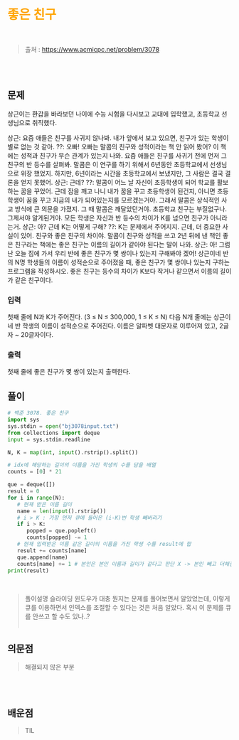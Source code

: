 <br/><Br>

<span style = "color:orange">

# 좋은 친구
</span>
<br>

> 출처 : https://www.acmicpc.net/problem/3078

<br/><br>

## 문제

상근이는 환갑을 바라보던 나이에 수능 시험을 다시보고 교대에 입학했고, 초등학교 선생님으로 취직했다.

상근: 요즘 애들은 친구를 사귀지 않나봐. 내가 앞에서 보고 있으면, 친구가 있는 학생이 별로 없는 것 같아.
??: 오빠! 오빠는 말콤의 친구와 성적이라는 책 안 읽어 봤어? 이 책에는 성적과 친구가 무슨 관계가 있는지 나와. 요즘 애들은 친구를 사귀기 전에 먼저 그 친구의 반 등수를 살펴봐. 말콤은 이 연구를 하기 위해서 6년동안 초등학교에서 선생님으로 위장 했었지. 하지만, 6년이라는 시간을 초등학교에서 보냈지만, 그 사람은 결국 결론을 얻지 못했어.
상근: 근데?
??: 말콤이 어느 날 자신이 초등학생이 되어 학교를 활보하는 꿈을 꾸었어. 근데 잠을 깨고 나니 내가 꿈을 꾸고 초등학생이 된건지, 아니면 초등학생이 꿈을 꾸고 지금의 내가 되어있는지를 모르겠는거야. 그래서 말콤은 상식적인 사고 방식에 큰 의문을 가졌지. 그 때 말콤은 깨달았던거야. 초등학교 친구는 부질없구나. 그제서야 알게된거야. 모든 학생은 자신과 반 등수의 차이가 K를 넘으면 친구가 아니라는거.
상근: 아? 근데 K는 어떻게 구해?
??: K는 문제에서 주어지지. 근데, 더 중요한 사실이 있어. 친구와 좋은 친구의 차이야. 말콤이 친구와 성적을 쓰고 2년 뒤에 낸 책인 좋은 친구라는 책에는 좋은 친구는 이름의 길이가 같아야 된다는 말이 나와.
상근: 아! 그럼 난 오늘 집에 가서 우리 반에 좋은 친구가 몇 쌍이나 있는지 구해봐야 겠어!
상근이네 반의 N명 학생들의 이름이 성적순으로 주어졌을 때, 좋은 친구가 몇 쌍이나 있는지 구하는 프로그램을 작성하시오. 좋은 친구는 등수의 차이가 K보다 작거나 같으면서 이름의 길이가 같은 친구이다.

### 입력
첫째 줄에 N과 K가 주어진다. (3 ≤ N ≤ 300,000, 1 ≤ K ≤ N) 다음 N개 줄에는 상근이네 반 학생의 이름이 성적순으로 주어진다. 이름은 알파벳 대문자로 이루어져 있고, 2글자 ~ 20글자이다.
### 출력
첫째 줄에 좋은 친구가 몇 쌍이 있는지 출력한다.

## 풀이

```python
# 백준 3078. 좋은 친구
import sys
sys.stdin = open("bj3078input.txt")
from collections import deque
input = sys.stdin.readline

N, K = map(int, input().rstrip().split())

# idx에 해당하는 길이의 이름을 가진 학생의 수를 담을 배열
counts = [0] * 21

que = deque([])
result = 0
for i in range(N):
   # 현재 받은 이름 길이
   name = len(input().rstrip())
   # i > K : 가장 먼저 큐에 들어온 (i-K)번 학생 빼버리기
   if i > K:
      popped = que.popleft()
      counts[popped] -= 1
   # 현재 입력받은 이름 같은 길이의 이름을 가진 학생 수를 result에 합
   result += counts[name]
   que.append(name)
   counts[name] += 1 # 본인은 본인 이름과 길이가 같다고 판단 X -> 본인 빼고 더해준 후 증가
print(result)
```
<br>

> 풀이설명
슬라이딩 윈도우가 대충 뭔지는 문제를 풀어보면서 알았었는데, 이렇게 큐를 이용하면서 인덱스를 조절할 수 있다는 것은 처음 알았다.
혹시 이 문제를 큐를 안쓰고 할 수도 있나..?
<br/><br>


## 의문점
> 해결되지 않은 부분


<br/><br>


## 배운점
> TIL

